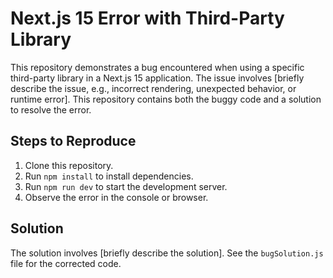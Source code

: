 # Next.js 15 Error with Third-Party Library

This repository demonstrates a bug encountered when using a specific third-party library in a Next.js 15 application.  The issue involves [briefly describe the issue, e.g., incorrect rendering, unexpected behavior, or runtime error].  This repository contains both the buggy code and a solution to resolve the error.

## Steps to Reproduce

1. Clone this repository.
2. Run `npm install` to install dependencies.
3. Run `npm run dev` to start the development server.
4. Observe the error in the console or browser.

## Solution

The solution involves [briefly describe the solution].  See the `bugSolution.js` file for the corrected code.